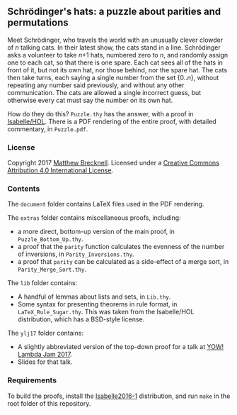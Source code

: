 ## Schrödinger's hats: a puzzle about parities and permutations

Meet Schrödinger, who travels the world with an unusually clever clowder of
*n* talking cats. In their latest show, the cats stand in a line.
Schrödinger asks a volunteer to take *n*+1 hats, numbered zero to *n*, and
randomly assign one to each cat, so that there is one spare. Each cat sees all
of the hats in front of it, but not its own hat, nor those behind, nor the
spare hat. The cats then take turns, each saying a single number from the set
{0..*n*}, without repeating any number said previously, and
without any other communication. The cats are allowed a single incorrect guess,
but otherwise every cat must say the number on its own hat.

How do they do this? `Puzzle.thy` has the answer, with a proof in
[Isabelle/HOL][]. There is a PDF rendering of the entire proof, with detailed
commentary, in `Puzzle.pdf`.

[Isabelle/HOL]: https://isabelle.in.tum.de/

### License

Copyright 2017 [Matthew Brecknell][]. Licensed under a [Creative Commons
Attribution 4.0 International License][CC].

[Matthew Brecknell]: http://matthew.brecknell.net/
[CC]: https://creativecommons.org/licenses/by/4.0/

### Contents

The `document` folder contains LaTeX files used in the PDF rendering.

The `extras` folder contains miscellaneous proofs, including:

- a more direct, bottom-up version of the main proof, in
  `Puzzle_Bottom_Up.thy`.
- a proof that the `parity` function calculates the evenness of the number of
  inversions, in `Parity_Inversions.thy`.
- a proof that `parity` can be calculated as a side-effect of a merge sort,
  in `Parity_Merge_Sort.thy`.

The `lib` folder contains:

- A handful of lemmas about lists and sets, in `Lib.thy`.
- Some syntax for presenting theorems in rule format, in
  `LaTeX_Rule_Sugar.thy`. This was taken from the Isabelle/HOL distribution,
  which has a BSD-style license.

The `ylj17` folder contains:

- A slightly abbreviated version of the top-down proof for a talk at [YOW!
  Lambda Jam 2017][YLJ17].
- Slides for that talk.

[YLJ17]: http://lambdajam.yowconference.com.au/

### Requirements

To build the proofs, install the [Isabelle2016-1][] distribution, and run
`make` in the root folder of this repository.

[Isabelle2016-1]: https://isabelle.in.tum.de/installation.html
